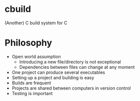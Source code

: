 # cbuild
(Another) C build system for C

# Philosophy

* Open world assumption
  * Introducing a new file/directory is not exceptional
  * Dependencies between files can change at any moment
* One project can produce several executables
* Setting up a project and building is easy
* Builds are frequent
* Projects are shared between computers in version control
* Testing is important
